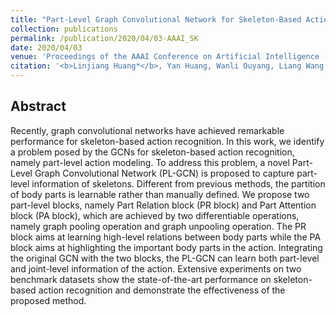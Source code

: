 ```yaml
---
title: "Part-Level Graph Convolutional Network for Skeleton-Based Action Recognition"
collection: publications
permalink: /publication/2020/04/03-AAAI_SK
date: 2020/04/03
venue: 'Proceedings of the AAAI Conference on Artificial Intelligence (AAAI)'
citation: '<b>Linjiang Huang*</b>, Yan Huang, Wanli Ouyang, Liang Wang. &quot;Part-Level Graph Convolutional Network for Skeleton-Based Action Recognition&quot;.<i>Proceedings of the AAAI Conference on Artificial Intelligence (AAAI)</i> <b>AAAI 2020</b>.'
---
```


## Abstract
Recently, graph convolutional networks have achieved remarkable performance for skeleton-based action recognition. In this work, we identify a problem posed by the GCNs for skeleton-based action recognition, namely part-level action modeling. To address this problem, a novel Part-Level Graph Convolutional Network (PL-GCN) is proposed to capture part-level information of skeletons. Different from previous methods, the partition of body parts is learnable rather than manually defined. We propose two part-level blocks, namely Part Relation block (PR block) and Part Attention block (PA block), which are achieved by two differentiable operations, namely graph pooling operation and graph unpooling operation. The PR block aims at learning high-level relations between body parts while the PA block aims at highlighting the important body parts in the action. Integrating the original GCN with the two blocks, the PL-GCN can learn both part-level and joint-level information of the action. Extensive experiments on two benchmark datasets show the state-of-the-art performance on skeleton-based action recognition and demonstrate the effectiveness of the proposed method.
